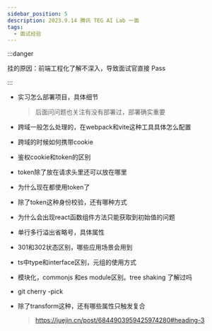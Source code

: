 ```yaml
---
sidebar_position: 5
description: 2023.9.14 腾讯 TEG AI Lab 一面
tags:
  - 面试经验
---
```


:::danger

挂的原因：前端工程化了解不深入，导致面试官直接 Pass

:::

- 实习怎么部署项目，具体细节
  > 后面问问题也关注有没有部署过，部署确实重要

- 跨域一般怎么处理的，在webpack和vite这种工具具体怎么配置

- 跨域的时候如何携带cookie

- 鉴权cookie和token的区别

- token除了放在请求头里还可以放在哪里

- 为什么现在都使用token了

- 除了token这种身份校验，还有哪种方式

- 为什么会出现react函数组件方法只能获取到初始值的问题

- 单行多行溢出省略号，具体属性

- 301和302状态区别，哪些应用场景会用到

- ts中type和interface区别，元组的使用方式

- 模块化，commonjs 和es module区别。tree shaking 了解过吗

- git cherry -pick

- 除了transform这种，还有哪些属性只触发复合
  > https://juejin.cn/post/6844903959425974280#heading-3
